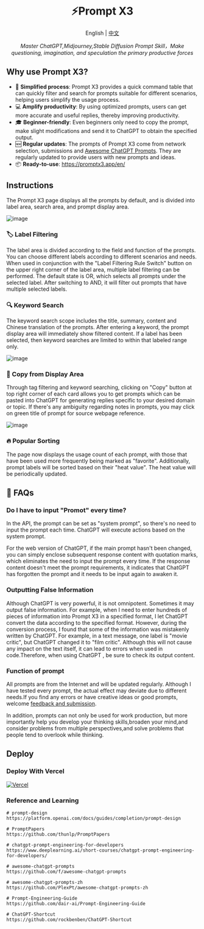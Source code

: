 <h1 align="center">
⚡️Prompt X3
</h1>
<p align="center">
    English | <a href="./README.md">中文</a>
</p>
<p align="center">
    <em>Master ChatGPT,Midjourney,Stable Diffusion Prompt Skill，Make questioning, imagination, and speculation the primary productive forces</em>
</p>

## Why use Prompt X3?

- 🚀 **Simplified process**: Prompt X3 provides a quick command table that can quickly filter and search for prompts suitable for different scenarios, helping users simplify the usage process.
- 💻 **Amplify productivity**: By using optimized prompts, users can get more accurate and useful replies, thereby improving productivity.
- 🎓 **Beginner-friendly**: Even beginners only need to copy the prompt, make slight modifications and send it to ChatGPT to obtain the specified output.
- 🆕 **Regular updates**: The prompts of Prompt X3 come from network selection, submissions and [Awesome ChatGPT Prompts](https://github.com/f/awesome-chatgpt-prompts). They are regularly updated to provide users with new prompts and ideas.
- 📦 **Ready-to-use**: <https://promptx3.app/en/>

## Instructions

The Prompt X3 page displays all the prompts by default, and is divided into label area, search area, and prompt display area.

![image](https://user-images.githubusercontent.com/28252913/228847638-3437d24d-72b0-4acc-a5ea-9dc3ac89c421.png)

### 🏷︎ Label Filtering

The label area is divided according to the field and function of the prompts. You can choose different labels according to different scenarios and needs. When used in conjunction with the "Label Filtering Rule Switch" button on the upper right corner of the label area, multiple label filtering can be performed. The default state is OR, which selects all prompts under the selected label. After switching to AND, it will filter out prompts that have multiple selected labels.

### 🔍 Keyword Search

The keyword search scope includes the title, summary, content and Chinese translation of the prompts. After entering a keyword, the prompt display area will immediately show filtered content. If a label has been selected, then keyword searches are limited to within that labeled range only.

![image](https://user-images.githubusercontent.com/28252913/228542795-08086a37-3c75-485f-adc1-ccee84982501.png)

### 🔬 Copy from Display Area

Through tag filtering and keyword searching, clicking on "Copy" button at top right corner of each card allows you to get prompts which can be pasted into ChatGPT for generating replies specific to your desired domain or topic. If there's any ambiguity regarding notes in prompts, you may click on green title of prompt for source webpage reference.

![image](https://user-images.githubusercontent.com/28252913/228576490-3dd3c807-869f-4a49-95c5-72424d3af356.png)

### 🔥 Popular Sorting

The page now displays the usage count of each prompt, with those that have been used more frequently being marked as "favorite". Additionally, prompt labels will be sorted based on their "heat value". The heat value will be periodically updated.

## 🤔 FAQs

### Do I have to input "Promot" every time?

In the API, the prompt can be set as "system prompt", so there's no need to input the prompt each time. ChatGPT will execute actions based on the system prompt.

For the web version of ChatGPT, if the main prompt hasn't been changed, you can simply enclose subsequent response content with quotation marks, which eliminates the need to input the prompt every time. If the response content doesn't meet the prompt requirements, it indicates that ChatGPT has forgotten the prompt and it needs to be input again to awaken it.

### Outputting False Information

Although ChatGPT is very powerful, it is not omnipotent. Sometimes it may output false information. For example, when I need to enter hundreds of pieces of information into Prompt X3 in a specified format, I let ChatGPT convert the data according to the specified format. However, during the conversion process, I found that some of the information was mistakenly written by ChatGPT. For example, in a text message, one label is "movie critic", but ChatGPT changed it to "film critic". Although this will not cause any impact on the text itself, it can lead to errors when used in code.Therefore, when using ChatGPT , be sure to check its output content.

### Function of prompt

All prompts are from the Internet and will be updated regularly. Although I have tested every prompt, the actual effect may deviate due to different needs.If you find any errors or have creative ideas or good prompts, welcome [feedback and submission](https://github.com/fenwii/PromptX3/discussions/11).

In addition, prompts can not only be used for work production, but more importantly help you develop your thinking skills,broaden your mind,and consider problems from multiple perspectives,and solve problems that people tend to overlook while thinking.

## Deploy

### Deploy With Vercel

[![Vercel](https://vercel.com/button)](https://vercel.com/new/clone?repository-url=https://github.com/fenwii/PromptX3.git)

### Reference and Learning

```shell
# prompt-design
https://platform.openai.com/docs/guides/completion/prompt-design

# PromptPapers
https://github.com/thunlp/PromptPapers

# chatgpt-prompt-engineering-for-developers
https://www.deeplearning.ai/short-courses/chatgpt-prompt-engineering-for-developers/

# awesome-chatgpt-prompts
https://github.com/f/awesome-chatgpt-prompts

# awesome-chatgpt-prompts-zh
https://github.com/PlexPt/awesome-chatgpt-prompts-zh

# Prompt-Engineering-Guide
https://github.com/dair-ai/Prompt-Engineering-Guide

# ChatGPT-Shortcut
https://github.com/rockbenben/ChatGPT-Shortcut
```
